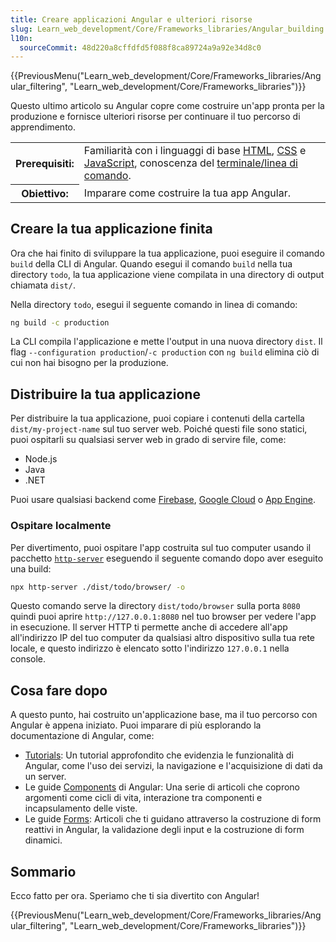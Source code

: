 ```yaml
---
title: Creare applicazioni Angular e ulteriori risorse
slug: Learn_web_development/Core/Frameworks_libraries/Angular_building
l10n:
  sourceCommit: 48d220a8cffdfd5f088f8ca89724a9a92e34d8c0
---
```


{{PreviousMenu("Learn_web_development/Core/Frameworks_libraries/Angular_filtering", "Learn_web_development/Core/Frameworks_libraries")}}

Questo ultimo articolo su Angular copre come costruire un'app pronta per la produzione e fornisce ulteriori risorse per continuare il tuo percorso di apprendimento.

<table>
  <tbody>
    <tr>
      <th scope="row">Prerequisiti:</th>
      <td>
        Familiarità con i linguaggi di base <a href="/it/docs/Learn_web_development/Core/Structuring_content">HTML</a>,
        <a href="/it/docs/Learn_web_development/Core/Styling_basics">CSS</a> e
        <a href="/it/docs/Learn_web_development/Core/Scripting">JavaScript</a>, conoscenza del
        <a
          href="/it/docs/Learn_web_development/Getting_started/Environment_setup/Command_line"
          >terminale/linea di comando</a
        >.
      </td>
    </tr>
    <tr>
      <th scope="row">Obiettivo:</th>
      <td>Imparare come costruire la tua app Angular.</td>
    </tr>
  </tbody>
</table>

## Creare la tua applicazione finita

Ora che hai finito di sviluppare la tua applicazione, puoi eseguire il comando `build` della CLI di Angular.
Quando esegui il comando `build` nella tua directory `todo`, la tua applicazione viene compilata in una directory di output chiamata `dist/`.

Nella directory `todo`, esegui il seguente comando in linea di comando:

```bash
ng build -c production
```

La CLI compila l'applicazione e mette l'output in una nuova directory `dist`.
Il flag `--configuration production`/`-c production` con `ng build` elimina ciò di cui non hai bisogno per la produzione.

## Distribuire la tua applicazione

Per distribuire la tua applicazione, puoi copiare i contenuti della cartella `dist/my-project-name` sul tuo server web.
Poiché questi file sono statici, puoi ospitarli su qualsiasi server web in grado di servire file, come:

- Node.js
- Java
- .NET

Puoi usare qualsiasi backend come [Firebase](https://firebase.google.com/docs/hosting), [Google Cloud](https://cloud.google.com/solutions/web-hosting) o [App Engine](https://cloud.google.com/appengine/docs/standard/hosting-a-static-website).

### Ospitare localmente

Per divertimento, puoi ospitare l'app costruita sul tuo computer usando il pacchetto [`http-server`](https://www.npmjs.com/package/http-server) eseguendo il seguente comando dopo aver eseguito una build:

```bash
npx http-server ./dist/todo/browser/ -o
```

Questo comando serve la directory `dist/todo/browser` sulla porta `8080` quindi puoi aprire `http://127.0.0.1:8080` nel tuo browser per vedere l'app in esecuzione.
Il server HTTP ti permette anche di accedere all'app all'indirizzo IP del tuo computer da qualsiasi altro dispositivo sulla tua rete locale, e questo indirizzo è elencato sotto l'indirizzo `127.0.0.1` nella console.

## Cosa fare dopo

A questo punto, hai costruito un'applicazione base, ma il tuo percorso con Angular è appena iniziato.
Puoi imparare di più esplorando la documentazione di Angular, come:

- [Tutorials](https://angular.dev/tutorials): Un tutorial approfondito che evidenzia le funzionalità di Angular, come l'uso dei servizi, la navigazione e l'acquisizione di dati da un server.
- Le guide [Components](https://angular.dev/guide/components) di Angular: Una serie di articoli che coprono argomenti come cicli di vita, interazione tra componenti e incapsulamento delle viste.
- Le guide [Forms](https://angular.dev/guide/forms): Articoli che ti guidano attraverso la costruzione di form reattivi in Angular, la validazione degli input e la costruzione di form dinamici.

## Sommario

Ecco fatto per ora. Speriamo che ti sia divertito con Angular!

{{PreviousMenu("Learn_web_development/Core/Frameworks_libraries/Angular_filtering", "Learn_web_development/Core/Frameworks_libraries")}}
